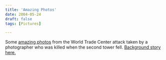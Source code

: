 ```yaml
---
title: 'Amazing Photos'
date: 2004-05-24
draft: false
tags: [Pictures]

---
```


Some [amazing photos](http://digitaljournalist.org/issue0111/biggart01.htm) from the World Trade Center attack taken by a photographer who was killed when the second tower fell. [Background story here.](http://binarybonsai.com/archives/2004/05/24/bill-biggart-photos/)